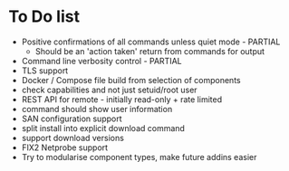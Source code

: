 # To Do list

* Positive confirmations of all commands unless quiet mode - PARTIAL
  * Should be an 'action taken' return from commands for output
* Command line verbosity control - PARTIAL
* TLS support
* Docker / Compose file build from selection of components
* check capabilities and not just setuid/root user
* REST API for remote - initially read-only + rate limited
* command should show user information
* SAN configuration support
* split install into explicit download command
* support download versions
* FIX2 Netprobe support
* Try to modularise component types, make future addins easier